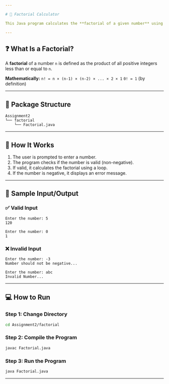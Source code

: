 ```yaml
---

# 🔢 Factorial Calculator

This Java program calculates the **factorial of a given number** using iteration.

---
```


## ❓ What Is a Factorial?

A **factorial** of a number `n` is defined as the product of all positive integers less than or equal to `n`.

**Mathematically:**
`n! = n × (n-1) × (n-2) × ... × 2 × 1`
`0! = 1` (by definition)

---

## 📂 Package Structure

```
Assignment2  
└── factorial  
    └── Factorial.java
```

---

## 🚀 How It Works

1. The user is prompted to enter a number.
2. The program checks if the number is valid (non-negative).
3. If valid, it calculates the factorial using a loop.
4. If the number is negative, it displays an error message.

---

## 🧾 Sample Input/Output

### ✅ Valid Input

```
Enter the number: 5
120
```

```
Enter the number: 0
1
```

### ❌ Invalid Input

```
Enter the number: -3
Number should not be negative...
```

```
Enter the number: abc
Invalid Number...
```

---

## 💻 How to Run

### **Step 1: Change Directory**

```bash
cd Assignment2/factorial
```

### **Step 2: Compile the Program**

```bash
javac Factorial.java
```

### **Step 3: Run the Program**

```bash
java Factorial.java
```

---

